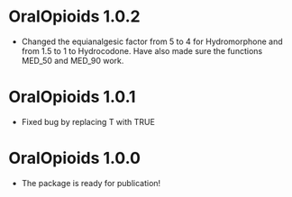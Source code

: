 # OralOpioids 1.0.2
* Changed the equianalgesic factor from 5 to 4 for Hydromorphone and from 1.5 to 1 to Hydrocodone. Have also made sure the functions MED_50 and MED_90 work.
# OralOpioids 1.0.1
* Fixed bug by replacing T with TRUE
# OralOpioids 1.0.0
* The package is ready for publication!